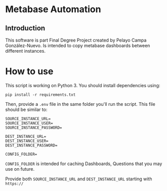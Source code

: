 # Metabase Automation

## Introduction

This software is part Final Degree Project created by Pelayo Campa González-Nuevo. Is intended to copy metabase dashboards between different instances.

# How to use

This script is working on Python 3. You should install dependencies using:

`pip install -r requirements.txt`

Then, provide a `.env` file in the same folder you'll run the script. This file should be similar to:

```
SOURCE_INSTANCE_URL=
SOURCE_INSTANCE_USER=
SOURCE_INSTANCE_PASSWORD=

DEST_INSTANCE_URL=
DEST_INSTANCE_USER=
DEST_INSTANCE_PASSWORD=

CONFIG_FOLDER=
```

`CONFIG_FOLDER` is intended for caching Dashboards, Questions that you may use on future.

Provide both `SOURCE_INSTANCE_URL` and `DEST_INSTANCE_URL` starting with `https://`
